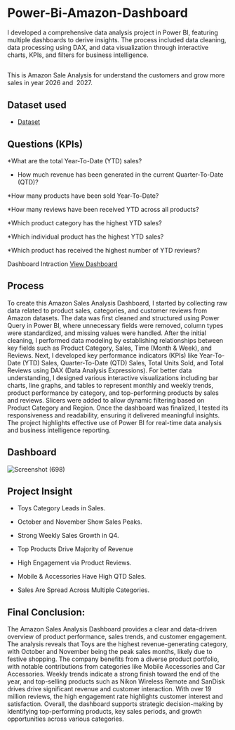# Power-Bi-Amazon-Dashboard
I developed a comprehensive data analysis project in Power BI, featuring multiple dashboards to derive insights. The process included data cleaning, data processing using DAX, and data visualization through interactive charts, KPIs, and filters for business intelligence.
##
This is Amazon Sale Analysis for understand the customers and grow more sales in year 2026 and  2027.
## Dataset used
- <a href="https://github.com/Muneerkhan07/Power-bi-amazon-dashboard/blob/main/Amazon%20Sales%20Analysis.pbit">Dataset</a>

## Questions (KPIs)
*What are the total Year-To-Date (YTD) sales?

* How much revenue has been generated in the current Quarter-To-Date (QTD)?

*How many products have been sold Year-To-Date?

*How many reviews have been received YTD across all products?

*Which product category has the highest YTD sales?

*Which individual product has the highest YTD sales?

*Which product has received the highest number of YTD reviews?

Dashboard Intraction <a href="https://github.com/Muneerkhan07/Power-bi-amazon-dashboard/blob/main/Screenshot%20(698).png">View Dashboard</a>

## Process
To create this Amazon Sales Analysis Dashboard, I started by collecting raw data related to product sales, categories, and customer reviews from Amazon datasets. The data was first cleaned and structured using Power Query in Power BI, where unnecessary fields were removed, column types were standardized, and missing values were handled. After the initial cleaning, I performed data modeling by establishing relationships between key fields such as Product Category, Sales, Time (Month & Week), and Reviews. Next, I developed key performance indicators (KPIs) like Year-To-Date (YTD) Sales, Quarter-To-Date (QTD) Sales, Total Units Sold, and Total Reviews using DAX (Data Analysis Expressions). For better data understanding, I designed various interactive visualizations including bar charts, line graphs, and tables to represent monthly and weekly trends, product performance by category, and top-performing products by sales and reviews. Slicers were added to allow dynamic filtering based on Product Category and Region. Once the dashboard was finalized, I tested its responsiveness and readability, ensuring it delivered meaningful insights. The project highlights effective use of Power BI for real-time data analysis and business intelligence reporting.

## Dashboard
![Screenshot (698)](https://github.com/user-attachments/assets/ed723200-4aa7-4ce0-8694-85ec0cd46d6e)


## Project Insight
* Toys Category Leads in Sales.

* October and November Show Sales Peaks.

* Strong Weekly Sales Growth in Q4.

* Top Products Drive Majority of Revenue

* High Engagement via Product Reviews.

* Mobile & Accessories Have High QTD Sales.

* Sales Are Spread Across Multiple Categories.

## Final Conclusion:
The Amazon Sales Analysis Dashboard provides a clear and data-driven overview of product performance, sales trends, and customer engagement. The analysis reveals that Toys are the highest revenue-generating category, with October and November being the peak sales months, likely due to festive shopping. The company benefits from a diverse product portfolio, with notable contributions from categories like Mobile Accessories and Car Accessories. Weekly trends indicate a strong finish toward the end of the year, and top-selling products such as Nikon Wireless Remote and SanDisk drives drive significant revenue and customer interaction. With over 19 million reviews, the high engagement rate highlights customer interest and satisfaction. Overall, the dashboard supports strategic decision-making by identifying top-performing products, key sales periods, and growth opportunities across various categories. 

